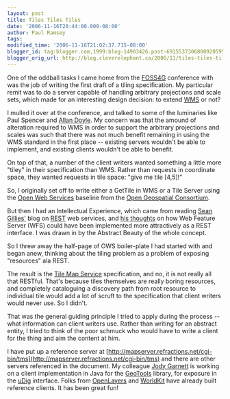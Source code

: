 ```yaml
---
layout: post
title: Tiles Tiles Tiles
date: '2006-11-16T20:44:00.000-08:00'
author: Paul Ramsey
tags: 
modified_time: '2006-11-16T21:02:37.715-08:00'
blogger_id: tag:blogger.com,1999:blog-14903426.post-6915537306800920595
blogger_orig_url: http://blog.cleverelephant.ca/2006/11/tiles-tiles-tiles.html
---
```


One of the oddball tasks I came home from the [FOSS4G](http://www.foss4g2006.org) conference with was the job of writing the first draft of a tiling specification.  My particular remit was to do a server capable of handling arbitrary projections and scale sets, which made for an interesting design decision: to extend [WMS](http://www.opengeospatial.org/standards/wms) or not?

I mulled it over at the conference, and talked to some of the luminaries like Paul Spencer and [Allan Doyle](http://think.random-stuff.org/).  My concern was that the amound of alteration required to WMS in order to support the arbitrary projections and scales was such that there was not much benefit remaining in using the WMS standard in the first place -- existing servers wouldn't be able to implement, and existing clients wouldn't be able to benefit.

On top of that, a number of the client writers wanted something a little more "tiley" in their specification than WMS.  Rather than requests in coordinate space, they wanted requests in tile space: "give me tile [4,5]!"

So, I originally set off to write either a GetTile in WMS or a Tile Server using the [Open Web Services](http://www.opengeospatial.org/standards) baseline from the [Open Geospatial Consortium](http://www.opengeospatial.org).  

But then I had an Intellectual Experience, which came from reading [Sean Gillies'](http://zcologia.com/news/) blog on [REST](http://en.wikipedia.org/wiki/Representational_State_Transfer) web services, and [his thoughts](http://zcologia.com/news/283) on how Web Feature Server (WFS) could have been implemented more attractively as a REST interface.  I was drawn in by the Abstract Beauty of the whole concept.

So I threw away the half-page of OWS boiler-plate I had started with and began anew, thinking about the tiling problem as a problem of exposing "resources" ala REST.

The result is the [Tile Map Service](http://wiki.osgeo.org/index.php/Tile_Map_Service_Specification) specification, and no, it is not really all that RESTful.  That's because tiles themselves are really boring resources, and completely cataloguing a discovery path from root resource to individual tile would add a lot of scruft to the specification that client writers would never use.  So I didn't.

That was the general guiding principle I tried to apply during the process -- what information can client writers use.  Rather than writing for an abstract entity, I tried to think of the poor schmuck who would have to write a client for the thing and aim the content at him.

I have put up a reference server at [http://mapserver.refractions.net/cgi-bin/tms](http://mapserver.refractions.net/cgi-bin/tms) and there are other servers referenced in the document.  My colleague [Jody Garnett](http://weblogs.java.net/blog/jive/) is working on a client implementation in Java for the [GeoTools](http://www.geotools.org) library, for exposure in the [uDig](http://udig.refractions.net) interface.  Folks from [OpenLayers](http://www.openlayers.org) and [WorldKit](http://worldkit.org) have already built reference clients. It has been great fun!